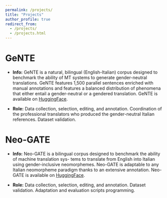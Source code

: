 ```yaml
---
permalink: /projects/
title: "Projects"
author_profile: true
redirect_from: 
  - /projects/
  - /projects.html
---
```


GeNTE
======
- **Info:** GeNTE is a natural, bilingual (English-Italian) corpus designed to benchmark the ability of MT
systems to generate gender-neutral translations. GeNTE features 1,500 parallel sentences enriched
with manual annotations and features a balanced distribution of phenomena that either entail a
gender-neutral or a gendered translation. GeNTE is available on [HuggingFace](https://huggingface.co/datasets/FBK-MT/GeNTE).

- **Role:** Data collection, selection, editing, and annotation. Coordination of the professional translators
who produced the gender-neutral Italian references. Dataset validation.

Neo-GATE
======
- **Info:** Neo-GATE is a bilingual corpus designed to benchmark the ability of machine translation sys-
tems to translate from English into Italian using gender-inclusive neomorphemes. Neo-GATE is
adaptable to any Italian neomorpheme paradigm thanks to an extensive annotation. Neo-GATE
is available on [HuggingFace](https://huggingface.co/datasets/FBK-MT/Neo-GATE).

- **Role:** Data collection, selection, editing, and annotation. Dataset validation. Adaptation and evaluation
scripts programming.